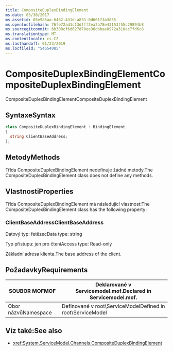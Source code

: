 ```yaml
---
title: CompositeDuplexBindingElement
ms.date: 03/30/2017
ms.assetid: 05e985aa-6462-431d-a831-0d601f3a3835
ms.openlocfilehash: 76fe72ad1c13dfff2ea2b78e43153f55c29894b8
ms.sourcegitcommit: 6b308cf6d627d78ee36dbbae8972a310ac7fd6c8
ms.translationtype: MT
ms.contentlocale: cs-CZ
ms.lasthandoff: 01/23/2019
ms.locfileid: "54554085"
---
```

# <a name="compositeduplexbindingelement"></a><span data-ttu-id="3a782-102">CompositeDuplexBindingElement</span><span class="sxs-lookup"><span data-stu-id="3a782-102">CompositeDuplexBindingElement</span></span>
<span data-ttu-id="3a782-103">CompositeDuplexBindingElement</span><span class="sxs-lookup"><span data-stu-id="3a782-103">CompositeDuplexBindingElement</span></span>  
  
## <a name="syntax"></a><span data-ttu-id="3a782-104">Syntaxe</span><span class="sxs-lookup"><span data-stu-id="3a782-104">Syntax</span></span>  
  
```csharp
class CompositeDuplexBindingElement : BindingElement  
{  
  string ClientBaseAddress;  
};  
```  
  
## <a name="methods"></a><span data-ttu-id="3a782-105">Metody</span><span class="sxs-lookup"><span data-stu-id="3a782-105">Methods</span></span>  
 <span data-ttu-id="3a782-106">Třída CompositeDuplexBindingElement nedefinuje žádné metody.</span><span class="sxs-lookup"><span data-stu-id="3a782-106">The CompositeDuplexBindingElement class does not define any methods.</span></span>  
  
## <a name="properties"></a><span data-ttu-id="3a782-107">Vlastnosti</span><span class="sxs-lookup"><span data-stu-id="3a782-107">Properties</span></span>  
 <span data-ttu-id="3a782-108">Třída CompositeDuplexBindingElement má následující vlastnost:</span><span class="sxs-lookup"><span data-stu-id="3a782-108">The CompositeDuplexBindingElement class has the following property:</span></span>  
  
### <a name="clientbaseaddress"></a><span data-ttu-id="3a782-109">ClientBaseAddress</span><span class="sxs-lookup"><span data-stu-id="3a782-109">ClientBaseAddress</span></span>  
 <span data-ttu-id="3a782-110">Datový typ: řetězec</span><span class="sxs-lookup"><span data-stu-id="3a782-110">Data type: string</span></span>  
  
 <span data-ttu-id="3a782-111">Typ přístupu: jen pro čtení</span><span class="sxs-lookup"><span data-stu-id="3a782-111">Access type: Read-only</span></span>  
  
 <span data-ttu-id="3a782-112">Základní adresa klienta.</span><span class="sxs-lookup"><span data-stu-id="3a782-112">The base address of the client.</span></span>  
  
## <a name="requirements"></a><span data-ttu-id="3a782-113">Požadavky</span><span class="sxs-lookup"><span data-stu-id="3a782-113">Requirements</span></span>  
  
|<span data-ttu-id="3a782-114">SOUBOR MOF</span><span class="sxs-lookup"><span data-stu-id="3a782-114">MOF</span></span>|<span data-ttu-id="3a782-115">Deklarované v Servicemodel.mof.</span><span class="sxs-lookup"><span data-stu-id="3a782-115">Declared in Servicemodel.mof.</span></span>|  
|---------|-----------------------------------|  
|<span data-ttu-id="3a782-116">Obor názvů</span><span class="sxs-lookup"><span data-stu-id="3a782-116">Namespace</span></span>|<span data-ttu-id="3a782-117">Definované v root\ServiceModel</span><span class="sxs-lookup"><span data-stu-id="3a782-117">Defined in root\ServiceModel</span></span>|  
  
## <a name="see-also"></a><span data-ttu-id="3a782-118">Viz také:</span><span class="sxs-lookup"><span data-stu-id="3a782-118">See also</span></span>
- <xref:System.ServiceModel.Channels.CompositeDuplexBindingElement>
